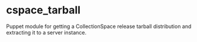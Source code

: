 cspace_tarball
==============

Puppet module for getting a CollectionSpace release tarball distribution and extracting it to a server instance.
